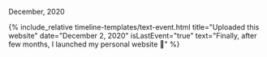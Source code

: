 <div class="flex items-center mb-8 timeline-item">
    <div class="w-12 mr-4 bg-gray-300 flex-0 dark:bg-gray-800 timeline-stroke"></div>
    <p class="text-lg font-bold">December, 2020</p>
    <div class="flex-1 h-px ml-4 bg-gray-300 dark:bg-gray-800 timeline-stroke"></div>
</div>


 {% include_relative timeline-templates/text-event.html 
 title="Uploaded this website" 
 date="December 2, 2020" 
 isLastEvent="true"
 text="Finally, after few months, I launched my personal website 🎉"
 %}

